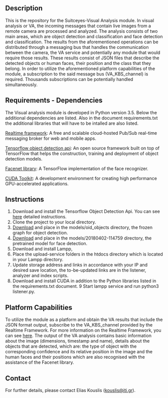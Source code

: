 ## Description

This is the repository for the Suitceyes-Visual Analysis module. In visual analysis or VA, the incoming messages that contain live images from a remote camera are processed and analyzed. The analysis consists of two main areas, which are object detection and classification and face detection and classification. The results from the aforementioned operations can be distributed through a messaging bus that handles the communication between the camera, the VA service and potentially any module that would require those results. These results consist of JSON files that describe the detected objects or human faces, their position and the class that they belong. In order to utilize the aforementioned platform capabilities of the module, a subscription to the said message bus (VA_KBS_channel) is required. Thousands subscriptions can be potentially handled simultaneously.

## Requirements - Dependencies

The Visual analysis module is developed in Python version 3.5. Below the additional dependencies are listed. Also in the document requirements.txt the additional libraries that will have to be intalled are also listed.

[Realtime framework](https://framework.realtime.co/messaging/ ): A free and scalable cloud-hosted Pub/Sub real-time messaging broker for web and mobile apps. 

[Tensorflow object detection api](https://github.com/tensorflow/models/tree/master/research/object_detection): An open source framework built on top of TensorFlow that helps the construction, training and deployment of object detection models.

[Facenet library](https://github.com/davidsandberg/facenet): A TensorFlow implementation of the face recognizer.

[CUDA Toolkit](https://developer.nvidia.com/cuda-toolkit ): Α development environment for creating high performance GPU-accelerated applications.


## Instructions

1. Download and install the Tensorflow Object Detection Api. You can see [here](https://github.com/tensorflow/models/blob/master/research/object_detection/g3doc/installation.md ) detailed instructions.
2. Clone the project to your local directory.
3. [Download](http://download.tensorflow.org/models/object_detection/faster_rcnn_inception_resnet_v2_atrous_oid_v4_2018_12_12.tar.gz ) and place in the models/oid_objects directory, the frozen graph for object detection. 
4. [Download](https://drive.google.com/file/d/1EXPBSXwTaqrSC0OhUdXNmKSh9qJUQ55-/view) and place in the models/20180402-114759 directory, the pretrained model for face detection.
5. Download and install Lampp,
6. Place the upload-service folders in the htdocs directory which is located in your Lampp directory.
7. Update storage address and links in accordance with your IP and desired save location, the to-be-updated links are in the listener, analyzer and index scripts.
8. Download and install CUDA in addition to the Python libraries listed in the requirements.txt document.
9 Start lampp service and run python3 listener.py.

## Platform Capabilities

To utilize the module as a platform and obtain the VA results that include the JSON format output, subscribe to the VA_KBS_channel provided by the Realtime Framework. For more information on the Realtime Framework, you can see [here](https://framework.realtime.co/messaging/#documentation). The output of the VA analysis contains basic information about the image (dimensions, timestamp and name), details about the objects that are detected, which are: the type of object with the corresponding confidence and its relative position in the image and the human faces and their positions which are also recognised with the assistance of the Facenet library.
## Contact 

For further details, please contact Elias Kouslis (kouslis@iti.gr).


